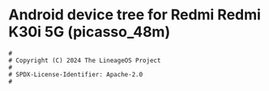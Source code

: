 # Android device tree for Redmi Redmi K30i 5G (picasso_48m)

```
#
# Copyright (C) 2024 The LineageOS Project
#
# SPDX-License-Identifier: Apache-2.0
#
```
